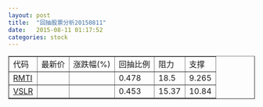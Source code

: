 ```yaml
---
layout: post
title:  "回抽股票分析20150811"
date:   2015-08-11 01:17:52
categories: stock
---
```

<script type="text/javascript">
var stockList = []
stockList.push('gb_rmti');
stockList.push('gb_vslr');
</script>
<table border="1">
 <tr>
 <td>代码</td>
 <td>最新价</td>
 <td>涨跌幅(%)</td>
 <td>回抽比例</td>
 <td>阻力</td>
 <td>支撑</td>
</tr>
  <tr id="rmti">
  <td><a href="http://stock.finance.sina.com.cn/usstock/quotes/RMTI.html" target="_blank">RMTI</a></td><td></td><td></td><td>0.478</td><td>18.5</td><td>9.265</td></tr>
  <tr id="vslr">
  <td><a href="http://stock.finance.sina.com.cn/usstock/quotes/VSLR.html" target="_blank">VSLR</a></td><td></td><td></td><td>0.453</td><td>15.37</td><td>10.84</td></tr>
</table>
